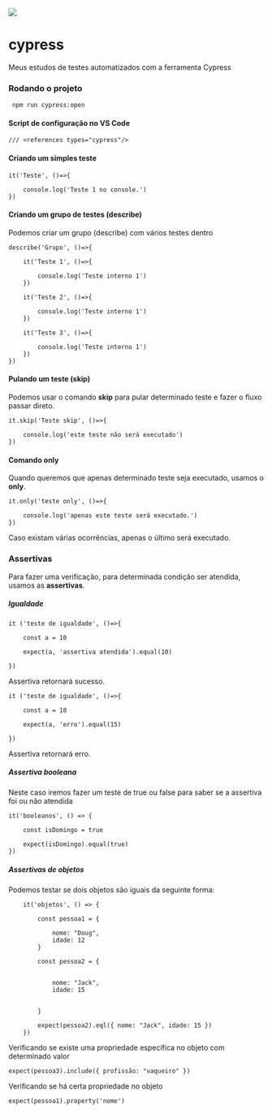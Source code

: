 ![](https://www.cypress.io/static/cypress-io-logo-social-share-8fb8a1db3cdc0b289fad927694ecb415.png)

# cypress
Meus estudos de testes automatizados com a ferramenta Cypress


### Rodando o projeto

     npm run cypress:open




#### Script de configuração no VS Code

    /// <references types="cypress"/>


#### Criando um simples teste




    it('Teste', ()=>{

        console.log('Teste 1 no console.')
    })


#### Criando um grupo de testes (describe)

Podemos criar um grupo (describe) com vários testes dentro


    describe('Grupo', ()=>{

        it('Teste 1', ()=>{

            console.log('Teste interno 1')
        })

        it('Teste 2', ()=>{

            console.log('Teste interno 1')
        })

        it('Teste 3', ()=>{

            console.log('Teste interno 1')
        })
    })


#### Pulando um teste (skip)


Podemos usar o comando **skip** para pular determinado teste e fazer o fluxo passar direto.


    it.skip('Teste skip', ()=>{

        console.log('este teste não será executado')
    })



#### Comando **only**

Quando queremos que apenas determinado teste seja executado, usamos o **only**.


    it.only('teste only', ()=>{

        console.log('apenas este teste será executado.')
    })



Caso existam várias ocorrẽncias, apenas o último será executado.


### Assertivas

Para fazer uma verificação, para determinada condição ser atendida, usamos as **assertivas**.


##### Igualdade

    it ('teste de igualdade', ()=>{

        const a = 10

        expect(a, 'assertiva atendida').equal(10)
        
    })

Assertiva retornará sucesso.    


    it ('teste de igualdade', ()=>{

        const a = 10

        expect(a, 'erro').equal(15)
        
    })

Assertiva retornará erro.


##### Assertiva booleana

Neste caso iremos fazer um teste de true ou false para saber se a assertiva foi ou não atendida


    it('booleanos', () => {

        const isDomingo = true

        expect(isDomingo).equal(true)
    })



##### Assertivas de objetos


Podemos testar se dois objetos são iguais da seguinte forma:


```
    it('objetos', () => {

        const pessoa1 = {

            nome: "Doug",
            idade: 12
        }

        const pessoa2 = {


            nome: "Jack",
            idade: 15


        }

        expect(pessoa2).eql({ nome: "Jack", idade: 15 })
    })
```


Verificando se existe uma propriedade específica no objeto com determinado valor


    
`expect(pessoa3).include({ profissão: "vaqueiro" })`


Verificando se há certa propriedade no objeto


`expect(pessoa1).property('nome')`


